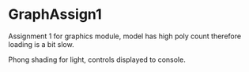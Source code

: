 # GraphAssign1
Assignment 1 for graphics module, model has high poly count therefore loading is a bit slow.

Phong shading for light, controls displayed to console.
